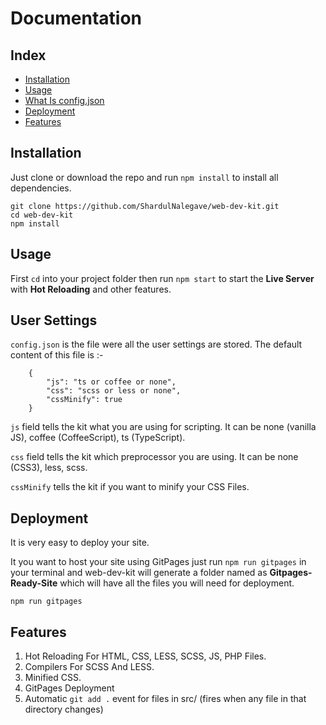# Documentation

## Index

+ [Installation](#installation)
+ [Usage](#usage)
+ [What Is config.json](#user-settings)
+ [Deployment](#deployment)
+ [Features](#features)

## Installation

Just clone or download the repo and run `npm install` to install all dependencies.

    git clone https://github.com/ShardulNalegave/web-dev-kit.git
    cd web-dev-kit
    npm install


## Usage

First `cd` into your project folder then run `npm start` to start the **Live Server** with **Hot Reloading** and other features.


## User Settings

`config.json` is the file were all the user settings are stored. The default content of this file is :-

````
    {
        "js": "ts or coffee or none",
        "css": "scss or less or none",
        "cssMinify": true
    }
````

`js` field tells the kit what you are using for scripting. It can be none (vanilla JS), coffee (CoffeeScript), ts (TypeScript). 

`css` field tells the kit which preprocessor you are using. It can be none (CSS3), less, scss.

`cssMinify` tells the kit if you want to minify your CSS Files.

## Deployment

It is very easy to deploy your site.

It you want to host your site using GitPages just run `npm run gitpages` in your terminal and web-dev-kit will generate a folder named as **Gitpages-Ready-Site** which will have all the files you will need for deployment.

    npm run gitpages


## Features

1. Hot Reloading For HTML, CSS, LESS, SCSS, JS, PHP Files.
2. Compilers For SCSS And LESS.
3. Minified CSS.
4. GitPages Deployment
5. Automatic `git add .` event for files in src/ (fires when any file in that directory changes)